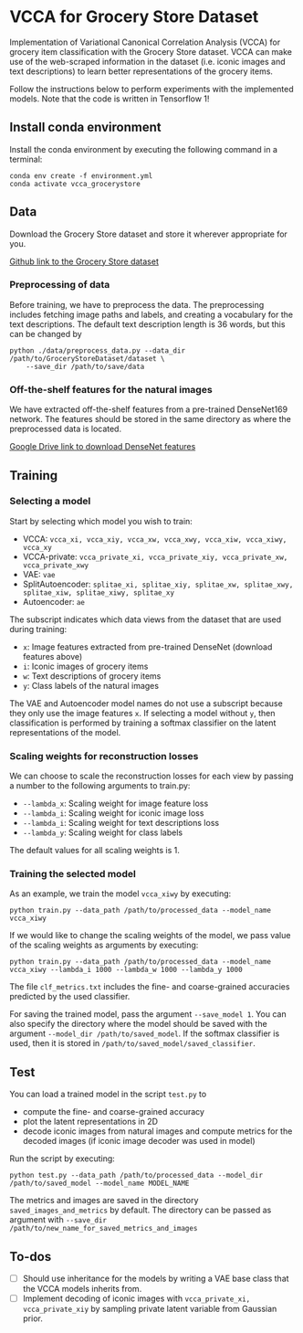 # VCCA for Grocery Store Dataset

Implementation of Variational Canonical Correlation Analysis (VCCA) for 
grocery item classification with the Grocery Store dataset. VCCA can
make use of the web-scraped information in the dataset (i.e. iconic images and text 
descriptions) to learn better representations of the grocery items.

Follow the instructions below to perform experiments with the
implemented models. Note that the code is written in Tensorflow 1!

## Install conda environment
Install the conda environment by executing the following command in a terminal:
```
conda env create -f environment.yml
conda activate vcca_grocerystore
```

## Data

Download the Grocery Store dataset and store it wherever appropriate for you.

[Github link to the Grocery Store dataset](https://github.com/marcusklasson/GroceryStoreDataset)

### Preprocessing of data
Before training, we have to preprocess the data. 
The preprocessing includes fetching image paths and labels, and 
creating a vocabulary for the text descriptions. 
The default text description length is 36 words, but this can be changed
by 

```
python ./data/preprocess_data.py --data_dir /path/to/GroceryStoreDataset/dataset \
	--save_dir /path/to/save/data
```

### Off-the-shelf features for the natural images
We have extracted off-the-shelf features from a pre-trained DenseNet169 network.
The features should be stored in the same directory as where the preprocessed data is located.

[Google Drive link to download DenseNet features](https://drive.google.com/file/d/1E_b6CR2ZaVyF60W9GUc7wT0RvNEqlQbr/view?usp=sharing) 


## Training

### Selecting a model
Start by selecting which model you wish to train:
* VCCA: ```vcca_xi, vcca_xiy, vcca_xw, vcca_xwy, vcca_xiw, vcca_xiwy, vcca_xy ```
* VCCA-private: ```vcca_private_xi, vcca_private_xiy, vcca_private_xw, vcca_private_xwy ```
* VAE: ```vae```
* SplitAutoencoder: ```splitae_xi, splitae_xiy, splitae_xw, splitae_xwy, splitae_xiw, splitae_xiwy, splitae_xy ```
* Autoencoder: ```ae```

The subscript indicates which data views from the dataset that are used during training:
* ```x```: Image features extracted from pre-trained DenseNet (download features above)
* ```i```: Iconic images of grocery items
* ```w```: Text descriptions of grocery items
* ```y```: Class labels of the natural images

The VAE and Autoencoder model names do not use a subscript because they only use the image features ```x```.
If selecting a model without ```y```, then classification is performed by training a softmax classifier
on the latent representations of the model.

### Scaling weights for reconstruction losses
We can choose to scale the reconstruction losses for each view by passing a number to 
the following arguments to train.py:
* ```--lambda_x```: Scaling weight for image feature loss
* ```--lambda_i```: Scaling weight for iconic image loss 
* ```--lambda_i```: Scaling weight for text descriptions loss
* ```--lambda_y```: Scaling weight for class labels

The default values for all scaling weights is 1.

### Training the selected model
As an example, we train the model ```vcca_xiwy``` by executing:
```
python train.py --data_path /path/to/processed_data --model_name vcca_xiwy 
```
If we would like to change the scaling weights of the model, we pass value of 
the scaling weights as arguments by executing:
```
python train.py --data_path /path/to/processed_data --model_name vcca_xiwy --lambda_i 1000 --lambda_w 1000 --lambda_y 1000
```
The file ```clf_metrics.txt``` includes the fine- and coarse-grained accuracies predicted
by the used classifier.

For saving the trained model, pass the argument ```--save_model 1```. 
You can also specify the directory where the model should be saved with the argument ```--model_dir /path/to/saved_model```.
If the softmax classifier is used, then it is stored in ```/path/to/saved_model/saved_classifier```.

## Test
You can load a trained model in the script ```test.py``` to
* compute the fine- and coarse-grained accuracy 
* plot the latent representations in 2D
* decode iconic images from natural images and compute metrics for the decoded images (if iconic image decoder was used in model) 

Run the script by executing:
```
python test.py --data_path /path/to/processed_data --model_dir /path/to/saved_model --model_name MODEL_NAME 
```
The metrics and images are saved in the directory ```saved_images_and_metrics``` by default.
The directory can be passed as argument with ```--save_dir /path/to/new_name_for_saved_metrics_and_images```

## To-dos
- [ ] Should use inheritance for the models by writing a VAE base class that the VCCA models inherits from.
- [ ] Implement decoding of iconic images with ```vcca_private_xi, vcca_private_xiy``` by sampling 
private latent variable from Gaussian prior. 